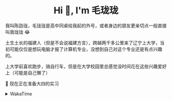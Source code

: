 <h1 align="center">Hi 👋, I'm 毛珑珑</h1>

我叫陈劭珑，毛珑珑是高中同桌给我起的外号，或者身边的朋友更亲切点一般直接叫我珑珑 😂

土生土长的福建人（但是不会说福建方言），跨越两千多公里来了辽宁上大学，当初可能仅仅是想玩电脑才报了计算机专业，没想到自己对这个专业还是有点兴趣的。

上大学前喜欢跑步，骑自行车，但是在大学校园里总感觉没时间花在这些兴趣爱好上（可能是自己懒了）

🌱 现在正在准备大四的实习

<details>
 <summary>WakaTime</summary>

<!--START_SECTION:waka-->
![Profile Views](http://img.shields.io/badge/Profile%20Views-7-blue)

**🐱 My Github Data** 

> 🏆 296 Contributions in the Year 2021
 > 
> 📦 254.9 kB Used in Github's Storage 
 > 
> 🚫 Not Opted to Hire
 > 
> 📜 36 Public Repositories 
 > 
> 🔑 4 Private Repositories  
 > 
**I'm a Night 🦉** 

```text
🌞 Morning    18 commits     █░░░░░░░░░░░░░░░░░░░░░░░░   6.57% 
🌆 Daytime    109 commits    ██████████░░░░░░░░░░░░░░░   39.78% 
🌃 Evening    113 commits    ██████████░░░░░░░░░░░░░░░   41.24% 
🌙 Night      34 commits     ███░░░░░░░░░░░░░░░░░░░░░░   12.41%

```
📅 **I'm Most Productive on Monday** 

```text
Monday       48 commits     ████░░░░░░░░░░░░░░░░░░░░░   17.52% 
Tuesday      40 commits     ███░░░░░░░░░░░░░░░░░░░░░░   14.6% 
Wednesday    38 commits     ███░░░░░░░░░░░░░░░░░░░░░░   13.87% 
Thursday     42 commits     ███░░░░░░░░░░░░░░░░░░░░░░   15.33% 
Friday       35 commits     ███░░░░░░░░░░░░░░░░░░░░░░   12.77% 
Saturday     39 commits     ███░░░░░░░░░░░░░░░░░░░░░░   14.23% 
Sunday       32 commits     ███░░░░░░░░░░░░░░░░░░░░░░   11.68%

```


📊 **This Week I Spent My Time On** 

```text
⌚︎ Time Zone: Asia/Shanghai

💬 Programming Languages: 
Go                       26 hrs 57 mins      ███████████████████░░░░░░   79.27% 
Markdown                 2 hrs 47 mins       ██░░░░░░░░░░░░░░░░░░░░░░░   8.19% 
Protocol Buffer          2 hrs 14 mins       █░░░░░░░░░░░░░░░░░░░░░░░░   6.59% 
YAML                     1 hr 13 mins        █░░░░░░░░░░░░░░░░░░░░░░░░   3.61% 
Python                   19 mins             ░░░░░░░░░░░░░░░░░░░░░░░░░   0.93%

🔥 Editors: 
VS Code                  33 hrs 55 mins      █████████████████████████   99.76% 
IntelliJ                 4 mins              ░░░░░░░░░░░░░░░░░░░░░░░░░   0.24%

🐱‍💻 Projects: 
grpc-learning            5 hrs 54 mins       ████░░░░░░░░░░░░░░░░░░░░░   17.36% 
kit-learning             5 hrs 30 mins       ████░░░░░░░░░░░░░░░░░░░░░   16.21% 
kit-examples             4 hrs 7 mins        ███░░░░░░░░░░░░░░░░░░░░░░   12.14% 
groupcache               2 hrs 43 mins       ██░░░░░░░░░░░░░░░░░░░░░░░   7.99% 
leetcode                 2 hrs 31 mins       █░░░░░░░░░░░░░░░░░░░░░░░░   7.42%

💻 Operating System: 
Linux                    31 hrs 5 mins       ██████████████████████░░░   91.45% 
Windows                  2 hrs 54 mins       ██░░░░░░░░░░░░░░░░░░░░░░░   8.55%

```

**I Mostly Code in Go** 

```text
Go                       14 repos            ███████████░░░░░░░░░░░░░░   43.75% 
Java                     9 repos             ███████░░░░░░░░░░░░░░░░░░   28.12% 
Python                   2 repos             █░░░░░░░░░░░░░░░░░░░░░░░░   6.25% 
Vue                      2 repos             █░░░░░░░░░░░░░░░░░░░░░░░░   6.25% 
HTML                     2 repos             █░░░░░░░░░░░░░░░░░░░░░░░░   6.25%

```


**Timeline**

![Chart not found](https://raw.githubusercontent.com/MaoLongLong/MaoLongLong/main/charts/bar_graph.png) 


 Last Updated on 07/07/2021
<!--END_SECTION:waka-->

</details>
